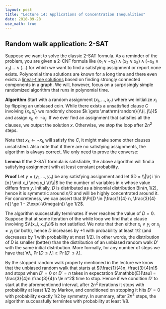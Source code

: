 ```yaml
---
layout: post
title: "Lecture 14: Applications of Concentration Inequalities"
date: 2018-09-28
use_math: true
---
```


## Random walk application: 2-SAT

Suppose we want to solve the classic 2-SAT formula. As a reminder of the problem, you are given a 2-CNF formula like $(x_1 \lor \neg x_2) \land (x_2 \lor x_5) \land (\neg x_5 \lor x_3) \ldots \land ( \ldots )$ for which we want to find a satisfying assignment or report none exists. Polynomial time solutions are known for a long time and there even exists a [linear-time solutions](http://www.math.ucsd.edu/~sbuss/CourseWeb/Math268_2007WS/2SAT.pdf) based on finding strongly connected components in a graph. We will, however, focus on a surprisingly simple randomized algorithm that runs in polynomial time.

**Algorithm** Start with a random assignment $(x_1, \ldots, x_n)$ where we initialize $x_i$ by flipping an unbiased coin. While there exists a unsatisfied clause $C$ involving $\{ x_i, x_j \}$ we randomly choose $k \gets \mathrm{random}(\\{i, j\\})$ and assign $x_k \gets \neg x_j$. If we ever find an assignment that satisfies all the clauses, we output the solution $x$. Otherwise, we stop the loop after $2 n^2$ steps.

Note that $x_k \gets \neg x_k$ will satisfy the $C$, it might make some other clauses unsatisfied. Also note that if there are no satisfying assignments, the algorithm is always correct. We only need to prove the converse:

**Lemma** If the 2-SAT formula is satisfiable, the above algorithm will find a satisfying assignment with at least constant probability.

**Proof** Let $y = (y_1, \ldots, y_n)$ be any satisfying assignment and let $D = \\|\\{ i \in [n] \mid x_i \neq y_i \\}\\|$ be the number of variables in $x$ whose value differs from $y$. Initially, $D$ is distributed as a binomial distribution $\mathrm{Bin}(n, 1/2)$, hence it is symmetric around $n/2$ and will be highly concentrated around it. For concreteness, we can assert that $\Pr[D \in [\frac{1}{4} n, \frac{3}{4} n]] \ge 1 - 2\exp(-\Omega(n)) \ge 1/2$.

  The algorithm successfully terminates if ever reaches the value of $D = 0$. Suppose that at some iteration of the while loop we find that a clause involving $\\{x_i, x_j\\}$ is not satisfied. We note that then either $x_i \neq y_i$ or $x_j \neq y_j$ (or both), hence $D$ increases by $+1$ with probability at least $1/2$ (and decreases by $1$ with probability at most $1/2$). In other words, the distribution of $D$ is smaller (better) than the distribution of an unbiased random walk $D'$ with the same initial distribution. More formally, for any number of steps we have that $\forall \lambda,\ \Pr[D \le \lambda] \ge \Pr[D' \le \lambda]$.

  By the stopped random walk property mentioned in the lecture we know that the unbiased random walk that starts at $[\frac{1}{4}n, \frac{3}{4}n]$ and stops when $D' = 0$ or $D' = n$ takes in expectation $\mathbb{E}[\tau] = \frac{3}{4}n \frac{3}{4}n \le n^2$ time to stop. Hence if we condition $D'$ to start at the aforementioned interval, after $2n^2$ iterations it stops with probability at least $1/2$ by Markov, and conditioned on stopping it hits $D' = 0$ with probability exactly $1/2$ by symmetry. In summary, after $2 n^2$ steps, the algorithm successfully termintes with probability at least $1/8$.
  